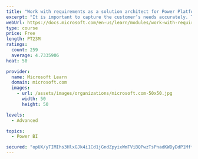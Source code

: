 ```yaml
---
title: "Work with requirements as a solution architect for Power Platform and Dynamics 365"
excerpt: "It is important to capture the customer’s needs accurately. This module explains how to capture requirements and identify functional and non-functional items."
webUrl: https://docs.microsoft.com/en-us/learn/modules/work-with-requirements/
type: course
price: Free
length: PT23M
ratings:
  count: 259
  average: 4.7335906
heat: 50

provider:
  name: Microsoft Learn
  domain: microsoft.com
  images:
    - url: /assets/images/organizations/microsoft.com-50x50.jpg
      width: 50
      height: 50

levels:
  - Advanced

topics:
  - Power BI

secured: "opUX/yTIMIhs3HlxGJk4i1Cd1jGndZpyixWmTViBQPwzTsPnadKWDyDdP1MffnWkM60wOuJmFQiP2InhAs2mkmuQjul/tsbwQ1o912Of+r4MWcJMfpsmBb7B4PdFSsQIrMhmBcDeOccXiRQzqBSO+ujQZIdO86F1/T1QyD1YEi740v1+WAlEJHHCrDgs7PuaVbM7GLn4CKuNxG3vW0evU9wtq5uge1jNBUU1B2YZXcdlhw3M30gBB7mheMIfLj9daRPZ4L0qcYg7gyuxYpnlc1WZbQ0cZGjYAqhrh8QrkCz+0/xxUT4nruifca7GbVJ0hNB5kcTGKCit+fOPysZjlnKeoO8DHgFlujuGkS9sc4FFghuWnu4ywl3A21FuxsCSCBIgdmA//ojTU34T2bYEQBkdmZOlMZHbp5zdERPVBfc=;ffREC01xCjKaKWFiT06TVg=="
---
```


